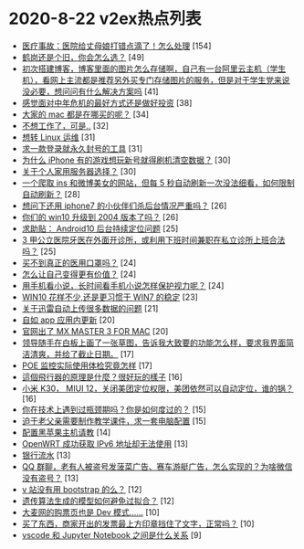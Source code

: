 # 2020-8-22 v2ex热点列表

+ [医疗事故：医院给丈母娘打错点滴了！怎么处理](https://www.v2ex.com/t/700479#reply154) [154]
+ [鹤岗还是个旧，你会怎么选？](https://www.v2ex.com/t/700440#reply49) [49]
+ [初次搭建博客，博客里面的图片怎么存储啊，自己有一台阿里云主机（学生机），看网上主流都是推荐另外买专门存储图片的服务，但是对于学生党来说没必要，想问问有什么解决方案吗](https://www.v2ex.com/t/700518#reply41) [41]
+ [感觉面对中年危机的最好方式还是做好投资](https://www.v2ex.com/t/700487#reply38) [38]
+ [大家的 mac 都是在哪买的呢？](https://www.v2ex.com/t/700547#reply34) [34]
+ [不想工作了，可是..](https://www.v2ex.com/t/700436#reply32) [32]
+ [想转 Linux 运维](https://www.v2ex.com/t/700454#reply31) [31]
+ [求一款登录就永久封号的工具](https://www.v2ex.com/t/700481#reply31) [31]
+ [为什么 iPhone 有的游戏想玩新号就得刷机清空数据？](https://www.v2ex.com/t/700452#reply30) [30]
+ [关于个人家用服务器选择？](https://www.v2ex.com/t/700476#reply30) [30]
+ [一个爬取 ins 和微博美女的网站，但每 5 秒自动刷新一次没法细看，如何限制自动刷新？](https://www.v2ex.com/t/700430#reply28) [28]
+ [想问下还用 iphone7 的小伙伴们杀后台情况严重吗？](https://www.v2ex.com/t/700428#reply26) [26]
+ [你们的 win10 升级到 2004 版本了吗？](https://www.v2ex.com/t/700485#reply26) [26]
+ [求助贴： Android10 后台持续定位问题](https://www.v2ex.com/t/700438#reply25) [25]
+ [3 甲公立医院牙医在外面开诊所，或利用下班时间兼职在私立诊所上班合法吗？](https://www.v2ex.com/t/700448#reply25) [25]
+ [买不到真正的医用口罩吗？](https://www.v2ex.com/t/700439#reply24) [24]
+ [怎么让自己变得更有价值？](https://www.v2ex.com/t/700458#reply24) [24]
+ [用手机看小说，长时间看手机小说怎样保护视力呢？](https://www.v2ex.com/t/700569#reply24) [24]
+ [WIN10 花样不少,还是更习惯于 WIN7 的稳定](https://www.v2ex.com/t/700461#reply23) [23]
+ [关于迅雷自动上传很多数据的问题](https://www.v2ex.com/t/700477#reply21) [21]
+ [自如 app 应用内更新](https://www.v2ex.com/t/700484#reply20) [20]
+ [官网出了 MX MASTER 3 FOR MAC](https://www.v2ex.com/t/700509#reply20) [20]
+ [领导随手在白板上画了一张草图，告诉我大致要的功能怎么样，要求我界面简洁清爽，并给了截止日期。](https://www.v2ex.com/t/700523#reply17) [17]
+ [POE 监控实际使用体检究竟怎样](https://www.v2ex.com/t/700554#reply17) [17]
+ [這個飛行器的原理是什麼？很好玩的樣子](https://www.v2ex.com/t/700483#reply16) [16]
+ [小米 K30， MIUI 12，关闭美团定位权限，美团依然可以自动定位，谁的锅？](https://www.v2ex.com/t/700494#reply16) [16]
+ [你在技术上遇到过瓶颈期吗？你是如何度过的？](https://www.v2ex.com/t/700426#reply15) [15]
+ [迫于老父亲需要制作教学课件，求一套电脑配置](https://www.v2ex.com/t/700482#reply15) [15]
+ [配置黑苹果主机请教](https://www.v2ex.com/t/700562#reply14) [14]
+ [OpenWRT 成功获取 IPv6 地址却无法使用](https://www.v2ex.com/t/700446#reply13) [13]
+ [银行流水](https://www.v2ex.com/t/700447#reply13) [13]
+ [QQ 群聊，老有人被盗号发菠菜广告、赛车游艇广告，怎么实现的？为啥微信没有盗号？](https://www.v2ex.com/t/700486#reply13) [13]
+ [v 站没有用 bootstrap 的么？](https://www.v2ex.com/t/700434#reply12) [12]
+ [遗传算法生成的模型如何避免过拟合？](https://www.v2ex.com/t/700455#reply12) [12]
+ [大麦网的购票页也是 Dev 模式……](https://www.v2ex.com/t/700512#reply10) [10]
+ [买了东西，商家开出的发票最上方印章挡住了文字，正常吗？](https://www.v2ex.com/t/700528#reply10) [10]
+ [vscode 和 Jupyter Notebook 之间是什么关系](https://www.v2ex.com/t/700445#reply9) [9]
